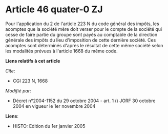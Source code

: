 # Article 46 quater-0 ZJ

Pour l'application du 2 de l'article 223 N du code général des impôts, les acomptes que la société mère doit verser pour le
compte de la société qui cesse de faire partie du groupe sont payés au comptable de la direction générale des impôts du lieu
d'imposition de cette dernière société. Ces acomptes sont déterminés d'après le résultat de cette même société selon les
modalités prévues à l'article 1668 du même code.

**Liens relatifs à cet article**

_Cite_:

  - CGI 223 N, 1668

_Modifié par_:

  - Décret n°2004-1152 du 29 octobre 2004 - art. 1 () JORF 30 octobre 2004 en vigueur le 1er novembre 2004

**Liens**:

  - HISTO: Edition du 1er janvier 2005
